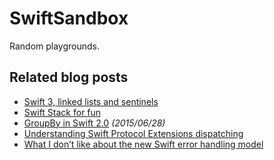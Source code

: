# SwiftSandbox
Random playgrounds.

## Related blog posts

- [Swift 3, linked lists and sentinels](http://alejandromp.com/blog/2016/10/1/swift-3-linked-lists-and-sentinels/)
- [Swift Stack for fun](http://alejandromp.com/blog/2015/9/4/swift-stack-for-fun/)
- [GroupBy in Swift 2.0](http://alejandromp.com/blog/2015/6/28/group-by-swift/) *(2015/06/28)*
- [Understanding Swift Protocol Extensions dispatching](http://alejandromp.com/blog/2015/6/20/swift-protocol-extensions-dispatch/)
- [What I don’t like about the new Swift error handling model](http://alejandromp.com/blog/2015/6/12/swift-error-handling/)
